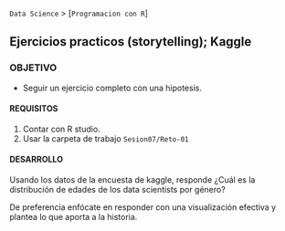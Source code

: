 `Data Science` > [`Programacion con R`]
## Ejercicios practicos (storytelling); Kaggle

### OBJETIVO
- Seguir un ejercicio completo con una hipotesis. 

#### REQUISITOS
1. Contar con R studio.
1. Usar la carpeta de trabajo `Sesion07/Reto-01`

#### DESARROLLO
Usando los datos de la encuesta de kaggle, responde ¿Cuál es la distribución de edades de los data scientists por género?

De preferencia enfócate en responder con una visualización efectiva y plantea lo que aporta a la historia. 
